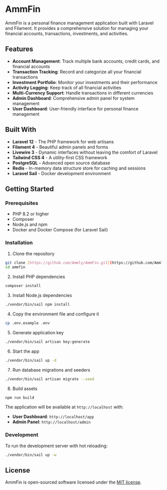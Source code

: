 # AmmFin

AmmFin is a personal finance management application built with Laravel and Filament. It provides a comprehensive solution for managing your financial accounts, transactions, investments, and activities.

## Features

- **Account Management**: Track multiple bank accounts, credit cards, and financial accounts
- **Transaction Tracking**: Record and categorize all your financial transactions
- **Investment Portfolio**: Monitor your investments and their performance
- **Activity Logging**: Keep track of all financial activities
- **Multi-Currency Support**: Handle transactions in different currencies
- **Admin Dashboard**: Comprehensive admin panel for system management
- **User Dashboard**: User-friendly interface for personal finance management

## Built With

- **Laravel 12** - The PHP framework for web artisans
- **Filament 4** - Beautiful admin panels and forms
- **Livewire 3** - Dynamic interfaces without leaving the comfort of Laravel
- **Tailwind CSS 4** - A utility-first CSS framework
- **PostgreSQL** - Advanced open source database
- **Redis** - In-memory data structure store for caching and sessions
- **Laravel Sail** - Docker development environment

## Getting Started

### Prerequisites

- PHP 8.2 or higher
- Composer
- Node.js and npm
- Docker and Docker Compose (for Laravel Sail)

### Installation

1. Clone the repository
```bash
git clone [https://github.com/Ammly/AmmFin.git](https://github.com/Ammly/AmmFin.git) ammfin
cd ammfin
```

2. Install PHP dependencies
```bash
composer install
```

3. Install Node.js dependencies
```bash
./vendor/bin/sail npm install
```

4. Copy the environment file and configure it
```bash
cp .env.example .env
```

5. Generate application key
```bash
./vendor/bin/sail artisan key:generate
```

6. Start the app
```bash
./vendor/bin/sail up -d
```

7. Run database migrations and seeders
```bash
./vendor/bin/sail artisan migrate --seed
```

8. Build assets
```bash
npm run build
```

The application will be available at `http://localhost` with:
- **User Dashboard**: `http://localhost/app`
- **Admin Panel**: `http://localhost/admin`

### Development

To run the development server with hot reloading:
```bash
./vendor/bin/sail up -w
```

## License

AmmFin is open-sourced software licensed under the [MIT license](https://opensource.org/licenses/MIT).
